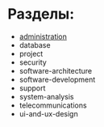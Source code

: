 # Разделы:

- [administration](/administration)
- database
- project
- security
- software-architecture
- software-development
- support
- system-analysis
- telecommunications
- ui-and-ux-design